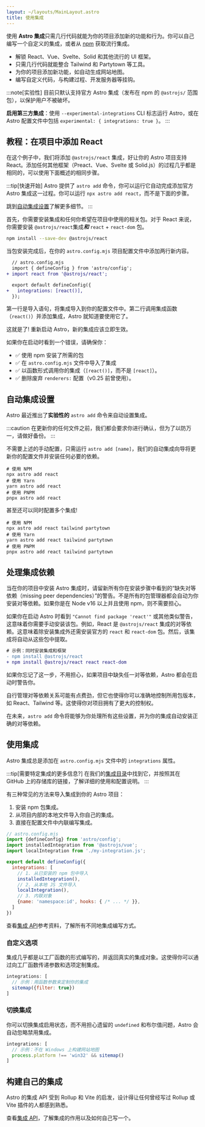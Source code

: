 ```yaml
---
layout: ~/layouts/MainLayout.astro
title: 使用集成
---
```


使用 **Astro 集成**只需几行代码就能为你的项目添加新的功能和行为。你可以自己编写一个自定义的集成，或者从 [npm](https://www.npmjs.com/search?q=keywords%3Aastro-component&ranking=popularity) 获取流行集成。

- 解锁 React、Vue、Svelte、Solid 和其他流行的 UI 框架。
- 只需几行代码就能整合 Tailwind 和 Partytown 等工具。
- 为你的项目添加新功能，如自动生成网站地图。
- 编写自定义代码，与构建过程、开发服务器等挂钩。

:::note[实验性]
目前只默认支持官方 Astro 集成（发布在 npm 的 `@astrojs/` 范围包），以保护用户不被破坏。

**启用第三方集成**：使用 `--experimental-integrations` CLI 标志运行 Astro，或在 Astro 配置文件中包括 `experimental: { integrations: true }`。
:::

## 教程：在项目中添加 React

在这个例子中，我们将添加 `@astrojs/react` 集成，好让你的 Astro 项目支持 React。添加任何其他框架（Preact、Vue、Svelte 或 Solid.js）的过程几乎都是相同的，可以使用下面概述的相同步骤。

:::tip[快速开始]
Astro 提供了 `astro add` 命令，你可以运行它自动完成添加官方 Astro 集成这一过程。你可以运行 `npx astro add react`，而不是下面的步骤。

跳到[自动集成设置](#自动集成设置)了解更多细节。
:::

首先，你需要安装集成和任何你希望在项目中使用的相关包。对于 React 来说，你需要安装 `@astrojs/react`集成***和*** `react` + `react-dom` 包。

```bash
npm install --save-dev @astrojs/react
```

当包安装完成后，在你的 `astro.config.mjs` 项目配置文件中添加两行新内容。

```diff
  // astro.config.mjs
  import { defineConfig } from 'astro/config';
+ import react from '@astrojs/react';

  export default defineConfig({
+   integrations: [react()],
  });
```

第一行是导入语句，将集成导入到你的配置文件中。第二行调用集成函数（`react()`）并添加集成，Astro 就知道要使用它了。

这就是了! 重新启动 Astro，新的集成应该立即生效。

如果你在启动时看到一个错误，请确保你：

- ✅ 使用 npm 安装了所需的包
- ✅ 在 `astro.config.mjs` 文件中导入了集成
- ✅ 以函数形式调用你的集成（`[react()]`，而不是 `[react]`）。
- ✅ 删除废弃 `renderers:` 配置（v0.25 前曾使用）。

## 自动集成设置

Astro 最近推出了**实验性的** `astro add` 命令来自动设置集成。

:::caution
在更新你的任何文件之前，我们都会要求你进行确认，但为了以防万一，请做好备份。
:::

不需要上述的手动配置，只需运行 `astro add [name]`，我们的自动集成向导将更新你的配置文件并安装任何必要的依赖。

```shell
# 使用 NPM
npx astro add react
# 使用 Yarn
yarn astro add react
# 使用 PNPM
pnpx astro add react
```

甚至还可以同时配置多个集成!

```shell
# 使用 NPM
npx astro add react tailwind partytown
# 使用 Yarn
yarn astro add react tailwind partytown
# 使用 PNPM
pnpx astro add react tailwind partytown
```

## 处理集成依赖

当在你的项目中安装 Astro 集成时，请留新所有你在安装步骤中看到的“缺失对等依赖（missing peer dependencies）”的警告。不是所有的包管理器都会自动为你安装对等依赖。如果你是在 Node v16 以上并且使用 npm，则不需要担心。

如果你在启动 Astro 时看到 `"Cannot find package 'react'"` 或其他类似警告，这意味着你需要手动安装该包。例如，React 是 `@astrojs/react` 集成的对等依赖。这意味着除安装集成外还需安装官方的 `react` 和 `react-dom` 包。然后，该集成将自动从这些包中提取。

```diff
# 示例：同时安装集成和框架
- npm install @astrojs/react
+ npm install @astrojs/react react react-dom
```

如果你忘记了这一步，不用担心，如果项目中缺失任一对等依赖，Astro 都会在启动时警告你。

自行管理对等依赖关系可能有点费劲，但它也使得你可以准确地控制所用包版本，如 React、Tailwind 等。这使得你对项目拥有了更大的控制权。

在未来，`astro add` 命令将能够为你处理所有这些设置，并为你的集成自动安装正确的对等依赖。

## 使用集成

Astro 集成总是添加在 `astro.config.mjs` 文件中的 `integrations` 属性。

:::tip[需要特定集成的更多信息?]
在我们的[集成目录](https://astro.build/integrations/)中找到它，并按照其在 GitHub 上的存储库的链接，了解详细的使用和配置说明。
:::

有三种常见的方法来导入集成到你的 Astro 项目：

1. 安装 npm 包集成。
2. 从项目内部的本地文件导入你自己的集成。
3. 直接在配置文件中内联编写集成。

```js
// astro.config.mjs
import {defineConfig} from 'astro/config';
import installedIntegration from '@astrojs/vue';
import localIntegration from './my-integration.js';

export default defineConfig({
  integrations: [
    // 1. 从已安装的 npm 包中导入
    installedIntegration(),
    // 2. 从本地 JS 文件导入
    localIntegration(),
    // 3. 内联对象
    {name: 'namespace:id', hooks: { /* ... */ }},
  ]
})
```

查看[集成 API](/zh-cn/reference/integrations-reference/)参考资料，了解所有不同地集成编写方式。

### 自定义选项

集成几乎都是以工厂函数的形式编写的，并返回真实的集成对象。这使得你可以通过向工厂函数传递参数和选项定制集成。

```js
integrations: [
  // 示例：用函数参数来定制你的集成
  sitemap({filter: true})
]
```

### 切换集成

你可以切换集成启用状态，而不用担心遗留的 `undefined` 和布尔值问题，Astro 会自动忽略禁用集成。

```js
integrations: [
  // 示例：不在 Windows 上构建网站地图
  process.platform !== 'win32' && sitemap()
]
```

## 构建自己的集成

Astro 的集成 API 受到 Rollup 和 Vite 的启发，设计得让任何曾经写过 Rollup 或 Vite 插件的人都感到熟悉。

查看[集成 API](/zh-cn/reference/integrations-reference/)，了解集成的作用以及如何自己写一个。
